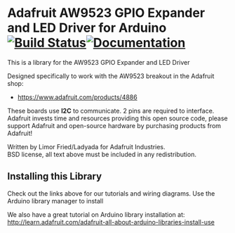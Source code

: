 # Adafruit AW9523 GPIO Expander and LED Driver for Arduino [![Build Status](https://github.com/adafruit/Adafruit_AW9523/workflows/Arduino%20Library%20CI/badge.svg)](https://github.com/adafruit/Adafruit_AW9523/actions)[![Documentation](https://github.com/adafruit/ci-arduino/blob/master/assets/doxygen_badge.svg)](http://adafruit.github.io/Adafruit_AW9523/html/index.html)

This is a library for the AW9523 GPIO Expander and LED Driver

Designed specifically to work with the AW9523 breakout in the Adafruit shop:

- https://www.adafruit.com/products/4886

These boards use **I2C** to communicate. 2 pins are required to interface.
Adafruit invests time and resources providing this open source code,
please support Adafruit and open-source hardware by purchasing
products from Adafruit!

Written by Limor Fried/Ladyada for Adafruit Industries.  
BSD license, all text above must be included in any redistribution.

## Installing this Library

Check out the links above for our tutorials and wiring diagrams. Use the Arduino library manager to install

We also have a great tutorial on Arduino library installation at:
http://learn.adafruit.com/adafruit-all-about-arduino-libraries-install-use
